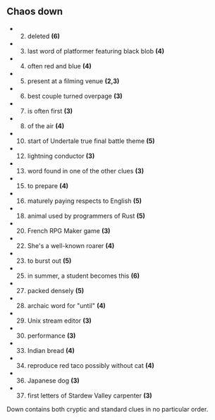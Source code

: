 ## Chaos down

- 2. deleted **(6)**
- 3. last word of platformer featuring black blob **(4)**
- 4. often red and blue **(4)**
- 5. present at a filming venue **(2,3)**
- 6. best couple turned overpage **(3)**
- 7. is often first **(3)**
- 8. of the air **(4)**
- 10. start of Undertale true final battle theme **(5)**
- 12. lightning conductor **(3)**
- 13. word found in one of the other clues **(3)**
- 15. to prepare **(4)**
- 16. maturely paying respects to English **(5)**
- 18. animal used by programmers of Rust **(5)**
- 20. French RPG Maker game **(3)**
- 22. She's a well-known roarer **(4)**
- 23. to burst out **(5)**
- 25. in summer, a student becomes this **(6)**
- 27. packed densely **(5)**
- 28. archaic word for "until" **(4)**
- 29. Unix stream editor **(3)**
- 30. performance **(3)**
- 33. Indian bread **(4)**
- 34. reproduce red taco possibly without cat **(4)**
- 36. Japanese dog **(3)**
- 37. first letters of Stardew Valley carpenter **(3)**

Down contains both cryptic and standard clues in no particular order.